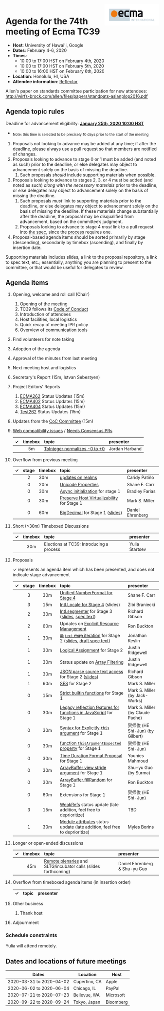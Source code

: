 
<img src="../images/Ecma_RVB-003.jpg" align="right" height="70" alt="" />

# Agenda for the 74th meeting of Ecma TC39

- **Host**: University of Hawai'i, Google
- **Dates**: February 4-6, 2020
- **Times**:
  - 10:00 to 17:00 HST on February 4th, 2020
  - 10:00 to 17:00 HST on February 5th, 2020
  - 10:00 to 16:00 HST on February 6th, 2020
- **Location**: Honolulu, HI, USA
- **Attendee information**: [Reflector](https://github.com/tc39/Reflector/issues/255)

Allen's paper on standards committee participation for new attendees: http://wirfs-brock.com/allen/files/papers/standpats-asianplop2016.pdf

## Agenda topic rules

Deadline for advancement eligibility: [**January 25th, 2020 10:00 HST**](https://www.timeanddate.com/countdown/generic?p0=1440&iso=20200125T20&msg=TC39%20Submission%20deadline)
  - <sub>Note: this time is selected to be precisely 10 days prior to the start of the meeting</sub>

1. Proposals not looking to advance may be added at any time; if after the deadline, please always use a pull request so that members are notified of changes.
1. Proposals looking to advance to stage 0 or 1 must be added (and noted as such) prior to the deadline, or else delegates may object to advancement solely on the basis of missing the deadline.
    1. Such proposals *should* include supporting materials when possible.
1. Proposals looking to advance to stages 2, 3, or 4 must be added (and noted as such) *along with the necessary materials* prior to the deadline, or else delegates may object to advancement solely on the basis of missing the deadline.
    1. Such proposals *must* link to supporting materials prior to the deadline, or else delegates may object to advancement solely on the basis of missing the deadline. If these materials change substantially after the deadline, the proposal may be disqualified from advancement, based on the committee’s judgment.
    1. Proposals looking to advance to stage 4 *must* link to a pull request into [the spec](https://github.com/tc39/ecma262), since the [process](https://tc39.github.io/process-document/) requires one.
1. Proposal-based agenda items should be sorted primarily by stage (descending), secondarily by timebox (ascending), and finally by insertion date.

Supporting materials includes slides, a link to the proposal repository, a link to spec text, etc.; essentially, anything you are planning to present to the committee, or that would be useful for delegates to review.

## Agenda items

1. Opening, welcome and roll call (Chair)
    1. Opening of the meeting
    1. TC39 follows its [Code of Conduct](https://tc39.github.io/code-of-conduct/)
    1. Introduction of attendees
    1. Host facilities, local logistics
    1. Quick recap of meeting IPR policy
    1. Overview of communication tools
1. Find volunteers for note taking
1. Adoption of the agenda
1. Approval of the minutes from last meeting
1. Next meeting host and logistics
1. Secretary's Report (15m, Istvan Sebestyen)
1. Project Editors’ Reports
    1. [ECMA262](https://github.com/tc39/ecma262) Status Updates (15m)
    1. [ECMA402](https://github.com/tc39/ecma402) Status Updates (15m)
    1. [ECMA404](https://www.ecma-international.org/publications/standards/Ecma-404.htm) Status Updates (15m)
    1. [Test262](https://github.com/tc39/test262) Status Updates (15m)
1. Updates from the [CoC Committee](https://tc39.es/code-of-conduct/#code-of-conduct-committee) (15m)
1. [Web compatibility issues](https://github.com/tc39/ecma262/issues?utf8=✓&q=is%3Aopen+label%3A%22web+reality%22+is%3Aissue) / [Needs Consensus PRs](https://github.com/tc39/ecma262/pulls?q=is%3Apr+is%3Aopen+label%3A%22needs+consensus%22)

    | ✓ | timebox | topic | presenter |
    |:-:|:-------:|-------|-----------|
    |   | 5m      | [ToInteger normalizes -0 to +0](https://github.com/tc39/ecma262/pull/1827) | Jordan Harband |

1. Overflow from previous meeting

    | ✓ | stage   |timebox| topic | presenter |
    |:-:|:-------:|-------|-------|-----------|
    |   | 2       | 30m   | [updates on realms](https://github.com/tc39/proposal-realms) | Caridy Patiño |
    |   | 0       | 20m   | [Unicode Properties](https://github.com/srl295/es-unicode-properties) | Shane F. Carr |
    |   | 0       | 30m   | [Async initialization](https://docs.google.com/presentation/d/1DsjZAzBjn2gCrr4l0uZzCymPIWZTKM8KzcnMBF31HAg/edit?usp=sharing) for stage 1 | Bradley Farias |
    |   | 0       | 30m   | [Preserve Host Virtualizability](https://github.com/Agoric/proposal-preserve-virtualizability) for Stage 1 | Mark S. Miller |
    |   | 0       | 60m   | [BigDecimal](https://github.com/littledan/proposal-bigdecimal) for Stage 1 ([slides](https://docs.google.com/presentation/d/1qceGOynkiypIgvv0Ju8uPqXP4GsWHoY2IVYSWE8SA4Y/edit#slide=id.p)) | Daniel Ehrenberg |

1. Short (&le;30m) Timeboxed Discussions

    | ✓ | timebox | topic | presenter |
    |:-:|:-------:|-------|-----------|
    |   | 30m     | Elections at TC39: Introducing a process | Yulia Startsev |

1. Proposals

    ✓ represents an agenda item which has been presented, and does not indicate stage advancement

    | ✓ | stage | timebox | topic | presenter |
    |:-:|:-----:|:-------:|-------|-----------|
    |   | 3     | 30m     | [Unified NumberFormat for Stage 4](https://docs.google.com/presentation/d/1vk9MnkMzglGo9jqHLueAJwatp06Ro8Fo0PUUMu32cns/edit#slide=id.p) | Shane F. Carr |
    |   | 3     | 15m     | [Intl.Locale for Stage 4](https://github.com/tc39/proposal-intl-locale/) (slides) | Zibi Braniecki | |
    |   | 2     | 30m     | [Intl.segmenter](https://github.com/tc39/proposal-intl-segmenter) for Stage 3 ([slides](https://docs.google.com/presentation/d/1Pe9eVhgK93cgB3KCufTQvzqCjIYj3RRxJaOeNIbWN_A/edit?usp=sharing), [spec text](https://tc39.es/proposal-intl-segmenter/)) | Richard Gibson |
    |   | 2     | 60m     | Updates on [Explicit Resource Management](https://github.com/tc39/proposal-explicit-resource-management) | Ron Buckton |
    |   | 1     | 30m     | [`Object` ~~map~~ iteration](https://github.com/tc39/proposal-object-iteration) for Stage 2 ([slides](https://1drv.ms/p/s!As13Waij_jkUqe0X3QmI7R9FfKahkw), [draft spec text](https://tc39.es/proposal-object-iteration/)) | Jonathan Keslin |
    |   | 1     | 30m     | [Logical Assignment](https://github.com/tc39/proposal-logical-assignment) for Stage 2 | Justin Ridgewell |
    |   | 1     | 30m     | Status update on [Array Filtering](https://github.com/tc39-transfer/proposal-array-filtering/) | Justin Ridgewell |
    |   | 1     | 30m     | [JSON.parse source text access](https://github.com/tc39/proposal-json-parse-with-source) for Stage 2 ([slides](https://docs.google.com/presentation/d/1icQdwhaSubCmNyUAAJBhGYnvTnGi9qW8EsFOIvHrtso/edit?usp=sharing)) | Richard Gibson |
    |   | 1     | 60m     | [SES](https://github.com/tc39/proposal-ses) for Stage 2 | Mark S. Miller |
    |   | 0     | 15m     | [Strict builtin functions](https://github.com/Jack-Works/proposal-strict-built-in-functions) for Stage 1 | Mark S. Miller  (by Jack-Works) |
    |   | 0     | 30m     | [Legacy reflection features for functions in JavaScript](https://github.com/claudepache/es-legacy-function-reflection) for Stage 1 | Mark S. Miller  (by Claude Pache) |
    |   | 0     | 30m     | [Syntax for Explicitly `this` argument](https://github.com/gilbert/es-explicit-this) for Stage 1 | 贺师俊 (HE Shi-Jun) (by Gilbert) |
    |   | 0     | 30m     | [function `thisArgumentExpected` property](https://github.com/hax/proposal-function-this) for Stage 1 | 贺师俊 (HE Shi-Jun) |
    |   | 0     | 30m     | [Time Duration Format Proposal](https://github.com/younies/proposal-intl-duration-format) for Stage 1 | Younies Mahmoud |
    |   | 0     | 30m     | [ArrayBuffer view stride argument](https://github.com/surma/arraybufferview-stride-proposal) for Stage 1 | Shu-yu Guo (by Surma) |
    |   | 0     | 30m     | [ArrayBuffer.fillRandom](https://gist.github.com/rbuckton/0777210dc3086e1a90375354b045a3a7) for Stage 1 | Ron Buckton |
    |   | 0     | 60m     | Extensions for Stage 1 | 贺师俊 (HE Shi-Jun) 
    |   | 3     | 15m     | [WeakRefs](https://github.com/tc39/proposal-weakrefs/) status update (late addition, feel free to deprioritize) | TBD |
    |   | 1     | 30m     | [Module attributes](https://github.com/tc39/proposal-module-attributes) status update (late addition, feel free to deprioritize) | Myles Borins |

1. Longer or open-ended discussions

    | ✓ | timebox | topic | presenter |
    |:-:|:-------:|-------|-----------|
    |   | 45m     | [Remote plenaries](https://github.com/tc39/Reflector/issues/264#issuecomment-577316380) and SLTG/incubator calls (slides forthcoming) | Daniel Ehrenberg & Shu-yu Guo |

1. Overflow from timeboxed agenda items (in insertion order)

    | ✓ | topic | presenter |
    |:-:|-------|-----------|

1. Other business
    1. Thank host
1. Adjournment

### Schedule constraints

Yulia will attend remotely.

## Dates and locations of future meetings

| Dates                    | Location          | Host                    |
|--------------------------|-------------------|-------------------------|
| 2020-03-31 to 2020-04-02 | Cupertino, CA     | Apple                   |
| 2020-06-02 to 2020-06-04 | Chicago, IL       | PayPal                  |
| 2020-07-21 to 2020-07-23 | Bellevue, WA      | Microsoft               |
| 2020-09-22 to 2020-09-24 | Tokyo, Japan      | Bloomberg               |
